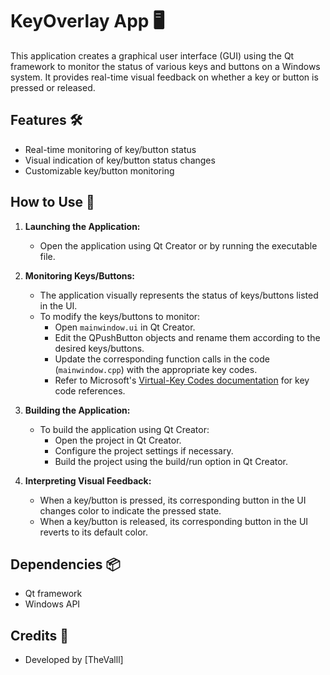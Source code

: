 # KeyOverlay App 🖥️

This application creates a graphical user interface (GUI) using the Qt framework to monitor the status of various keys and buttons on a Windows system. It provides real-time visual feedback on whether a key or button is pressed or released.

## Features 🛠️

- Real-time monitoring of key/button status
- Visual indication of key/button status changes
- Customizable key/button monitoring

## How to Use 🚀

1. **Launching the Application:**
   - Open the application using Qt Creator or by running the executable file.
   
2. **Monitoring Keys/Buttons:**
   - The application visually represents the status of keys/buttons listed in the UI.
   - To modify the keys/buttons to monitor:
     - Open `mainwindow.ui` in Qt Creator.
     - Edit the QPushButton objects and rename them according to the desired keys/buttons.
     - Update the corresponding function calls in the code (`mainwindow.cpp`) with the appropriate key codes.
     - Refer to Microsoft's [Virtual-Key Codes documentation](https://docs.microsoft.com/en-us/windows/win32/inputdev/virtual-key-codes) for key code references.

3. **Building the Application:**
   - To build the application using Qt Creator:
     - Open the project in Qt Creator.
     - Configure the project settings if necessary.
     - Build the project using the build/run option in Qt Creator.

4. **Interpreting Visual Feedback:**
   - When a key/button is pressed, its corresponding button in the UI changes color to indicate the pressed state.
   - When a key/button is released, its corresponding button in the UI reverts to its default color.

## Dependencies 📦

- Qt framework
- Windows API

## Credits 🙌

- Developed by [TheValll]
